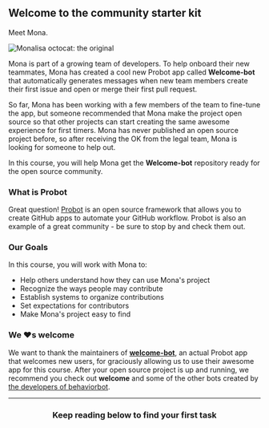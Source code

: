 ## Welcome to the community starter kit

Meet Mona. 

![Monalisa octocat: the original](https://octodex.github.com/images/original.png)

Mona is part of a growing team of developers. To help onboard their new teammates, Mona has created a cool new Probot app called **Welcome-bot** that automatically generates messages when new team members create their first issue and open or merge their first pull request. 

So far, Mona has been working with a few members of the team to fine-tune the app, but someone recommended that Mona make the project open source so that other projects can start creating the same awesome experience for first timers. Mona has never published an open source project before, so after receiving the OK from the legal team, Mona is looking for someone to help out.

In this course, you will help Mona get the **Welcome-bot** repository ready for the open source community.

### What is Probot

Great question! [Probot](https://probot.github.io/) is an open source framework that allows you to create GitHub apps to automate your GitHub workflow. Probot is also an example of a great community - be sure to stop by and check them out.

### Our Goals

In this course, you will work with Mona to:

- Help others understand how they can use Mona's project
- Recognize the ways people may contribute
- Establish systems to organize contributions
- Set expectations for contributors
- Make Mona's project easy to find

### We :heart:s welcome

We want to thank the maintainers of [**welcome-bot**](https://github.com/behaviorbot/welcome), an actual Probot app that welcomes new users, for graciously allowing us to use their awesome app for this course. After your open source project is up and running, we recommend you check out **welcome** and some of the other bots created by [the developers of behaviorbot](https://github.com/behaviorbot).

<hr>
<h3 align="center">Keep reading below to find your first task</h3>
